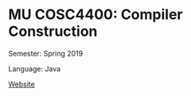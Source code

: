 # MU COSC4400: Compiler Construction
Semester: Spring 2019

Language: Java

[Website](http://www.mscs.mu.edu/~mikes/cosc4400/)
